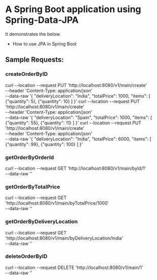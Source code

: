 # A Spring Boot application using Spring-Data-JPA

It demonstrates the below.
 - How to use JPA in Spring Boot



## Sample Requests:

### createOrderByID
curl --location --request PUT 'http://localhost:8080/v1/main/create' \
--header 'Content-Type: application/json' \
--data-raw '{
    "deliveryLocation": "India",
    "totalPrice": 1000,
    "items": [
        {"quantity": 5},
        {"quantity": 10}
    ]
}'
curl --location --request PUT 'http://localhost:8080/v1/main/create' \
--header 'Content-Type: application/json' \
--data-raw '{
    "deliveryLocation": "Spain",
    "totalPrice": 1000,
    "items": [
        {"quantity": 55},
        {"quantity": 11}
    ]
}'
curl --location --request PUT 'http://localhost:8080/v1/main/create' \
--header 'Content-Type: application/json' \
--data-raw '{
    "deliveryLocation": "India",
    "totalPrice": 6000,
    "items": [
        {"quantity": 99},
        {"quantity": 100}
    ]
}'


### getOrderByOrderId
curl --location --request GET 'http://localhost:8080/v1/main/byId/1' \
--data-raw ''


### getOrderByTotalPrice
curl --location --request GET 'http://localhost:8080/v1/main/byTotalPrice/1000' \
--data-raw ''


### getOrderByDeliveryLocation
curl --location --request GET 'http://localhost:8080/v1/main/byDeliveryLocation/India' \
--data-raw ''


### deleteOrderByID
curl --location --request DELETE 'http://localhost:8080/v1/main/1' \
--data-raw ''

